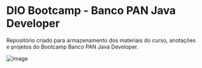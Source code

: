 # DIO Bootcamp - Banco PAN Java Developer
Repositório criado para armazenamento dos materiais do curso, anotações e projetos do Bootcamp Banco PAN Java Developer.

![image](https://user-images.githubusercontent.com/77882350/229892995-12700d3c-af17-4fe3-bb2f-9bfcc61d0d56.png)
